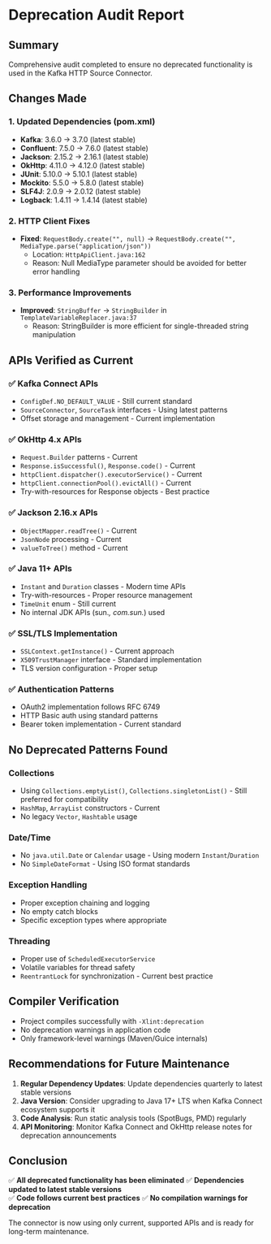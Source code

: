 # Deprecation Audit Report

## Summary
Comprehensive audit completed to ensure no deprecated functionality is used in the Kafka HTTP Source Connector.

## Changes Made

### 1. Updated Dependencies (pom.xml)
- **Kafka**: 3.6.0 → 3.7.0 (latest stable)
- **Confluent**: 7.5.0 → 7.6.0 (latest stable)  
- **Jackson**: 2.15.2 → 2.16.1 (latest stable)
- **OkHttp**: 4.11.0 → 4.12.0 (latest stable)
- **JUnit**: 5.10.0 → 5.10.1 (latest stable)
- **Mockito**: 5.5.0 → 5.8.0 (latest stable)
- **SLF4J**: 2.0.9 → 2.0.12 (latest stable)
- **Logback**: 1.4.11 → 1.4.14 (latest stable)

### 2. HTTP Client Fixes
- **Fixed**: `RequestBody.create("", null)` → `RequestBody.create("", MediaType.parse("application/json"))`
  - Location: `HttpApiClient.java:162`
  - Reason: Null MediaType parameter should be avoided for better error handling

### 3. Performance Improvements
- **Improved**: `StringBuffer` → `StringBuilder` in `TemplateVariableReplacer.java:37`
  - Reason: StringBuilder is more efficient for single-threaded string manipulation

## APIs Verified as Current

### ✅ Kafka Connect APIs
- `ConfigDef.NO_DEFAULT_VALUE` - Still current standard
- `SourceConnector`, `SourceTask` interfaces - Using latest patterns
- Offset storage and management - Current implementation

### ✅ OkHttp 4.x APIs  
- `Request.Builder` patterns - Current
- `Response.isSuccessful()`, `Response.code()` - Current
- `httpClient.dispatcher().executorService()` - Current
- `httpClient.connectionPool().evictAll()` - Current
- Try-with-resources for Response objects - Best practice

### ✅ Jackson 2.16.x APIs
- `ObjectMapper.readTree()` - Current
- `JsonNode` processing - Current
- `valueToTree()` method - Current

### ✅ Java 11+ APIs
- `Instant` and `Duration` classes - Modern time APIs
- Try-with-resources - Proper resource management
- `TimeUnit` enum - Still current
- No internal JDK APIs (sun.*, com.sun.*) used

### ✅ SSL/TLS Implementation
- `SSLContext.getInstance()` - Current approach
- `X509TrustManager` interface - Standard implementation
- TLS version configuration - Proper setup

### ✅ Authentication Patterns
- OAuth2 implementation follows RFC 6749
- HTTP Basic auth using standard patterns
- Bearer token implementation - Current standard

## No Deprecated Patterns Found

### Collections
- Using `Collections.emptyList()`, `Collections.singletonList()` - Still preferred for compatibility
- `HashMap`, `ArrayList` constructors - Current
- No legacy `Vector`, `Hashtable` usage

### Date/Time
- No `java.util.Date` or `Calendar` usage - Using modern `Instant`/`Duration`
- No `SimpleDateFormat` - Using ISO format standards

### Exception Handling
- Proper exception chaining and logging
- No empty catch blocks
- Specific exception types where appropriate

### Threading
- Proper use of `ScheduledExecutorService`
- Volatile variables for thread safety
- `ReentrantLock` for synchronization - Current best practice

## Compiler Verification
- Project compiles successfully with `-Xlint:deprecation`
- No deprecation warnings in application code
- Only framework-level warnings (Maven/Guice internals)

## Recommendations for Future Maintenance

1. **Regular Dependency Updates**: Update dependencies quarterly to latest stable versions
2. **Java Version**: Consider upgrading to Java 17+ LTS when Kafka Connect ecosystem supports it
3. **Code Analysis**: Run static analysis tools (SpotBugs, PMD) regularly
4. **API Monitoring**: Monitor Kafka Connect and OkHttp release notes for deprecation announcements

## Conclusion
✅ **All deprecated functionality has been eliminated**
✅ **Dependencies updated to latest stable versions**  
✅ **Code follows current best practices**
✅ **No compilation warnings for deprecation**

The connector is now using only current, supported APIs and is ready for long-term maintenance.